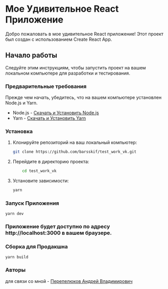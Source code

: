 # Мое Удивительное React Приложение

Добро пожаловать в мое удивительное React приложение! Этот проект был создан с использованием Create React App.

## Начало работы

Следуйте этим инструкциям, чтобы запустить проект на вашем локальном компьютере для разработки и тестирования.

### Предварительные требования

Прежде чем начать, убедитесь, что на вашем компьютере установлен Node.js и Yarn.

- Node.js - [Скачать и Установить Node.js](https://nodejs.org/)
- Yarn - [Скачать и Установить Yarn](https://yarnpkg.com/)

### Установка

1. Клонируйте репозиторий на ваш локальный компьютер:

   ```bash
   git clone https://github.com/barsskif/test_work_vk.git

   ```

2. Перейдите в директорию проекта:

   ```bash
       cd test_work_vk
   ```

3. Установите зависимости:

   ```bash
   yarn
   ```

### Запуск Приложения

    yarn dev

### Приложение будет доступно по адресу http://localhost:3000 в вашем браузере.

### Сборка для Продакшна

    yarn build

### Авторы

для связи со мной - [Перепелюков Андрей Владимирович](https://t.me/bars_skif)
